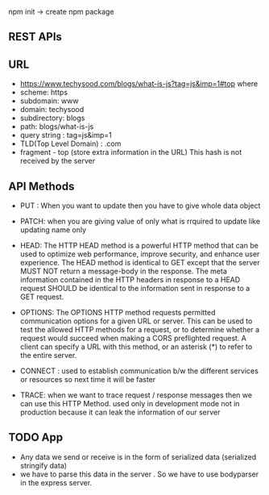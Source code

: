 npm init -> create npm package


## REST APIs

## URL 


 - https://www.techysood.com/blogs/what-is-js?tag=js&imp=1#top
  where
  - scheme: https
  - subdomain: www
  - domain: techysood
  - subdirectory: blogs
  - path: blogs/what-is-js
  - query string : tag=js&imp=1
  - TLD(Top Level Domain) : .com 
  - fragment - top (store extra information in the URL) This hash is not received by the server


## API Methods

 - PUT : When you want to update then you have to give whole data object

 - PATCH: when you are giving value of only what is rrquired to update like updating name only

 - HEAD: The HTTP HEAD method is a powerful HTTP method that can be used to optimize web performance, improve security, and enhance user experience. The HEAD method is identical to GET except that the server MUST NOT return a message-body in the response. The meta information contained in the HTTP headers in response to a HEAD request SHOULD be identical to the information sent in response to a GET request.

 - OPTIONS: The OPTIONS HTTP method requests permitted communication options for a given URL or server. This can be used to test the allowed HTTP methods for a request, or to determine whether a request would succeed when making a CORS preflighted request. A client can specify a URL with this method, or an asterisk (*) to refer to the entire server.

 - CONNECT : used to establish communication b/w the different services or resources so next time it will be faster

 - TRACE: when we want to trace request / response messages then we can use this HTTP Method. used only in development mode not in production because it can leak the information of our server


## TODO App

- Any data we send or receive is in the form of serialized data (serialized stringify data)
- we have to parse this data in the server . So we have to use bodyparser in the express server.
